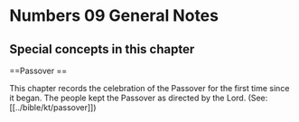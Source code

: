 # Numbers 09 General Notes
## Special concepts in this chapter

==Passover ==

This chapter records the celebration of the Passover for the first time since it began. The people kept the Passover as directed by the Lord. (See: [[../bible/kt/passover]])